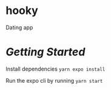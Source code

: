 # hooky
Dating app

# *Getting Started*
Install dependencies
`yarn expo install`


Run the expo cli by running
`yarn start`
